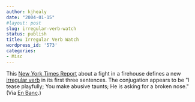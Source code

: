 ```yaml
---
author: kjhealy
date: "2004-01-15"
#layout: post
slug: irregular-verb-watch
status: publish
title: Irregular Verb Watch
wordpress_id: '573'
categories:
- Misc
---
```


This [New York Times Report](http://www.nytimes.com/2004/01/05/nyregion/05FIRE.html) about a fight in a firehouse defines a new [irregular verb](http://www.crookedtimber.org/archives/000536.html) in its first three sentences. The conjugation appears to be "I tease playfully; You make abusive taunts; He is asking for a broken nose." (Via [En Banc](http://www.enbanc.org/archives/000494.html).)
